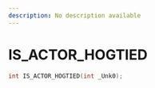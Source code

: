 ```yaml
---
description: No description available 
---
```


# IS_ACTOR_HOGTIED

```cpp
int IS_ACTOR_HOGTIED(int _Unk0);
```